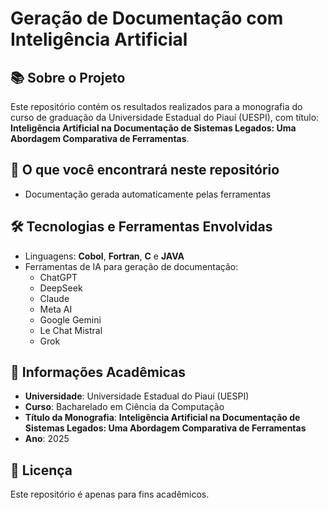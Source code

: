 # Geração de Documentação com Inteligência Artificial

## 📚 Sobre o Projeto

Este repositório contém os resultados realizados para a monografia do curso de graduação da Universidade Estadual do Piauí (UESPI), com título: **Inteligência Artificial na Documentação de Sistemas Legados: Uma Abordagem Comparativa de Ferramentas**.

## 🧪 O que você encontrará neste repositório

- Documentação gerada automaticamente pelas ferramentas

## 🛠️ Tecnologias e Ferramentas Envolvidas

- Linguagens: **Cobol**, **Fortran**, **C** e **JAVA**
- Ferramentas de IA para geração de documentação:
  - ChatGPT
  - DeepSeek 
  - Claude
  - Meta AI
  - Google Gemini
  - Le Chat Mistral
  - Grok
  

## 🏫 Informações Acadêmicas

- **Universidade**: Universidade Estadual do Piauí (UESPI)  
- **Curso**: Bacharelado em Ciência da Computação  
- **Título da Monografia**: **Inteligência Artificial na Documentação de Sistemas Legados: Uma Abordagem Comparativa de Ferramentas**
- **Ano**: 2025

## 📄 Licença

Este repositório é apenas para fins acadêmicos.
